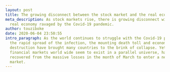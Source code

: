 ```yaml
---
layout: post
title: The growing disconnect between the stock market and the real economy.
meta_description: As stock markets rise, there is growing disconnect with the
  real economy ravaged by the Covid-19 pandemic.
author: touziboke
date: 2020-06-04 23:50:55
intro_paragraph: As the world continues to struggle with the Covid-19 pandemic,
  the rapid spread of the infection, the mounting death toll and economic
  destruction have brought many countries to the brink of collapse. Yet,
  financial markets world wide seem to exist in a parallel universe, having
  recovered from the massive losses in the month of March to enter a new bull
  market.
---
```

